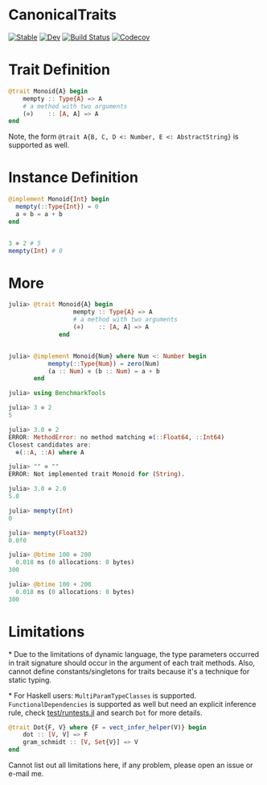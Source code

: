 # CanonicalTraits

[![Stable](https://img.shields.io/badge/docs-stable-blue.svg)](https://thautwarm.github.io/CanonicalTraits.jl/stable)
[![Dev](https://img.shields.io/badge/docs-dev-blue.svg)](https://thautwarm.github.io/CanonicalTraits.jl/dev)
[![Build Status](https://travis-ci.com/thautwarm/CanonicalTraits.jl.svg?branch=master)](https://travis-ci.com/thautwarm/CanonicalTraits.jl)
[![Codecov](https://codecov.io/gh/thautwarm/CanonicalTraits.jl/branch/master/graph/badge.svg)](https://codecov.io/gh/thautwarm/CanonicalTraits.jl)


# Trait Definition

```julia
@trait Monoid{A} begin
    mempty :: Type{A} => A
    # a method with two arguments
    (⊕)    :: [A, A] => A
end
```

Note, the form `@trait A{B, C, D <: Number, E <: AbstractString}` is supported as well.

# Instance Definition

```julia
@implement Monoid{Int} begin
  mempty(::Type{Int}) = 0
  a ⊕ b = a + b
end


3 ⊕ 2 # 5
mempty(Int) # 0
```

# More

```julia
julia> @trait Monoid{A} begin
                  mempty :: Type{A} => A
                  # a method with two arguments
                  (⊕)    :: [A, A] => A
              end


julia> @implement Monoid{Num} where Num <: Number begin
           mempty(::Type{Num}) = zero(Num)
           (a :: Num) ⊕ (b :: Num) = a + b
       end

julia> using BenchmarkTools

julia> 3 ⊕ 2
5

julia> 3.0 ⊕ 2
ERROR: MethodError: no method matching ⊕(::Float64, ::Int64)
Closest candidates are:
  ⊕(::A, ::A) where A

julia> "" ⊕ ""
ERROR: Not implemented trait Monoid for (String).

julia> 3.0 ⊕ 2.0
5.0

julia> mempty(Int)
0

julia> mempty(Float32)
0.0f0

julia> @btime 100 ⊕ 200
  0.018 ns (0 allocations: 0 bytes)
300

julia> @btime 100 + 200
  0.018 ns (0 allocations: 0 bytes)
300
```

# Limitations

\* Due to the limitations of dynamic language, the type parameters occurred in trait signature should occur in the argument of each trait methods. Also, cannot define
constants/singletons for traits because it's a technique
for static typing.


\* For Haskell users: `MultiParamTypeClasses` is supported. `FunctionalDependencies` is supported as well but need an explicit inference rule, check [test/runtests.jl](https://github.com/thautwarm/CanonicalTraits.jl/blob/master/test/runtests.jl) and search `Dot` for more details.

```julia
@trait Dot{F, V} where {F = vect_infer_helper(V)} begin
    dot :: [V, V] => F
    gram_schmidt :: [V, Set{V}] => V
end
```



Cannot list out all limitations here, if any problem, please open an issue or e-mail me.
